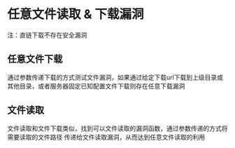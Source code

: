 # 任意文件读取 & 下载漏洞

注：直链下载不存在安全漏洞

## 任意文件下载

通过参数传递下载的方式测试文件漏洞，如果通过给定下载url下载到上级目录或其他目录，或者服务器固定已知配置文件下载则存在任意下载漏洞

## 文件读取

 文件读取和文件下载类似，找到可以文件读取的漏洞函数，通过参数传递的方式将需要读取的文件路径
 传递给文件读取漏洞，从而达到任意文件读取的利用
